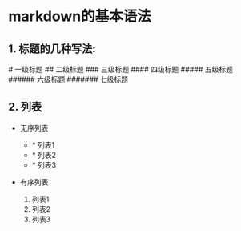 # markdown的基本语法

## 1. 标题的几种写法:

   \# 一级标题
   \## 二级标题
   \### 三级标题
   \#### 四级标题
   \##### 五级标题
   \###### 六级标题
   \####### 七级标题

## 2. 列表

* 无序列表

    + \* 列表1
    + \* 列表2
    + \* 列表3

* 有序列表

    1. 列表1
    2. 列表2
    3. 列表3
